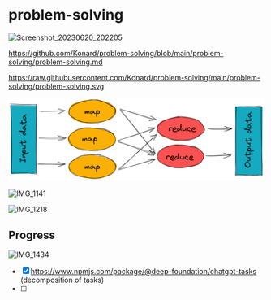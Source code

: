 # problem-solving

![Screenshot_20230620_202205](https://github.com/Konard/problem-solving/assets/1431904/662d8534-939b-4dd1-927b-4e7b1a6a6787)

https://github.com/Konard/problem-solving/blob/main/problem-solving/problem-solving.md

https://raw.githubusercontent.com/Konard/problem-solving/main/problem-solving/problem-solving.svg

![Map Reduce](https://raw.githubusercontent.com/Konard/problem-solving/main/mapReduce.png)


![IMG_1141](https://github.com/Konard/problem-solving/assets/1431904/c4040e82-524e-4f25-8ca0-f73cc4761b6e)

![IMG_1218](https://github.com/Konard/problem-solving/assets/1431904/40f4d34d-1866-4103-983d-4239abcd0c2d)

## Progress

![IMG_1434](https://github.com/Konard/problem-solving/assets/1431904/64600409-c84a-4a83-a1d7-897066bacff4)

- [x] https://www.npmjs.com/package/@deep-foundation/chatgpt-tasks (decomposition of tasks)
- [ ] 
